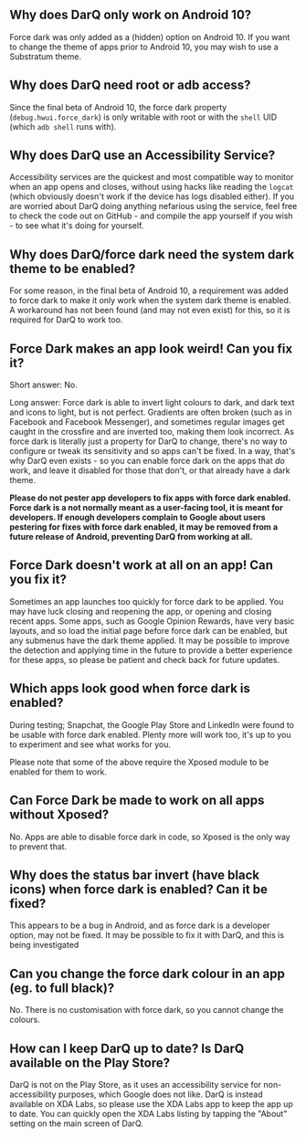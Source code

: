 ## Why does DarQ only work on Android 10?
Force dark was only added as a (hidden) option on Android 10. If you want to change the theme of apps prior to Android 10, you may wish to use a Substratum theme.

## Why does DarQ need root or adb access?
Since the final beta of Android 10, the force dark property (`debug.hwui.force_dark`) is only writable with root or with the `shell` UID (which `adb shell` runs with).

## Why does DarQ use an Accessibility Service?
Accessibility services are the quickest and most compatible way to monitor when an app opens and closes, without using hacks like reading the `logcat` (which obviously doesn't work if the device has logs disabled either). If you are worried about DarQ doing anything nefarious using the service, feel free to check the code out on GitHub - and compile the app yourself if you wish - to see what it's doing for yourself.

## Why does DarQ/force dark need the system dark theme to be enabled?
For some reason, in the final beta of Android 10, a requirement was added to force dark to make it only work when the system dark theme is enabled. A workaround has not been found (and may not even exist) for this, so it is required for DarQ to work too.

## Force Dark makes an app look weird! Can you fix it?
Short answer: No.

Long answer: Force dark is able to invert light colours to dark, and dark text and icons to light, but is not perfect. Gradients are often broken (such as in Facebook and Facebook Messenger), and sometimes regular images get caught in the crossfire and are inverted too, making them look incorrect. As force dark is literally just a property for DarQ to change, there's no way to configure or tweak its sensitivity and so apps can't be fixed. In a way, that's why DarQ even exists - so you can enable force dark on the apps that _do_ work, and leave it disabled for those that don't, or that already have a dark theme.

**Please do not pester app developers to fix apps with force dark enabled. Force dark is a not normally meant as a user-facing tool, it is meant for developers. If enough developers complain to Google about users pestering for fixes with force dark enabled, it may be removed from a future release of Android, preventing DarQ from working at all.**

## Force Dark doesn't work at all on an app! Can you fix it?
Sometimes an app launches too quickly for force dark to be applied. You may have luck closing and reopening the app, or opening and closing recent apps. Some apps, such as Google Opinion Rewards, have very basic layouts, and so load the initial page before force dark can be enabled, but any submenus have the dark theme applied. It may be possible to improve the detection and applying time in the future to provide a better experience for these apps, so please be patient and check back for future updates.

## Which apps look good when force dark is enabled?
During testing; Snapchat, the Google Play Store and LinkedIn were found to be usable with force dark enabled. Plenty more will work too, it's up to you to experiment and see what works for you.

Please note that some of the above require the Xposed module to be enabled for them to work.

## Can Force Dark be made to work on all apps without Xposed?
No. Apps are able to disable force dark in code, so Xposed is the only way to prevent that.

## Why does the status bar invert (have black icons) when force dark is enabled? Can it be fixed?
This appears to be a bug in Android, and as force dark is a developer option, may not be fixed. It may be possible to fix it with DarQ, and this is being investigated

## Can you change the force dark colour in an app (eg. to full black)?
No. There is no customisation with force dark, so you cannot change the colours.

## How can I keep DarQ up to date? Is DarQ available on the Play Store?
DarQ is not on the Play Store, as it uses an accessibility service for non-accessibility purposes, which Google does not like. DarQ is instead available on XDA Labs, so please use the XDA Labs app to keep the app up to date. You can quickly open the XDA Labs listing by tapping the "About" setting on the main screen of DarQ.
